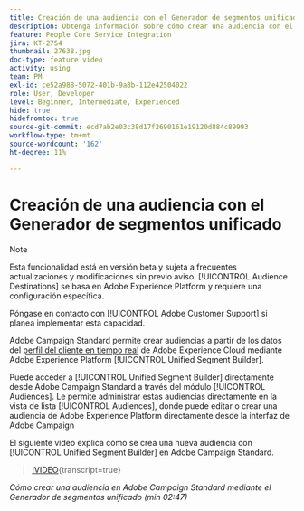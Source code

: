 ```yaml
---
title: Creación de una audiencia con el Generador de segmentos unificado
description: Obtenga información sobre cómo crear una audiencia con el Generador de segmentos unificado
feature: People Core Service Integration
jira: KT-2754
thumbnail: 27638.jpg
doc-type: feature video
activity: using
team: PM
exl-id: ce52a988-5072-401b-9a8b-112e42504022
role: User, Developer
level: Beginner, Intermediate, Experienced
hide: true
hidefromtoc: true
source-git-commit: ecd7ab2e03c38d17f2690161e19120d884c89993
workflow-type: tm+mt
source-wordcount: '162'
ht-degree: 11%

---
```


# Creación de una audiencia con el Generador de segmentos unificado

>[!NOTE]
>
>Esta funcionalidad está en versión beta y sujeta a frecuentes actualizaciones y modificaciones sin previo aviso. [!UICONTROL Audience Destinations] se basa en Adobe Experience Platform y requiere una configuración específica.
>
>Póngase en contacto con [!UICONTROL Adobe Customer Support] si planea implementar esta capacidad.

Adobe Campaign Standard permite crear audiencias a partir de los datos del [perfil del cliente en tiempo real](https://experienceleague.adobe.com/docs/platform-learn/tutorials/profiles/understanding-the-real-time-customer-profile.html?lang=es) de Adobe Experience Cloud mediante Adobe Experience Platform [!UICONTROL Unified Segment Builder].

Puede acceder a [!UICONTROL Unified Segment Builder] directamente desde Adobe Campaign Standard a través del módulo [!UICONTROL Audiences]. Le permite administrar estas audiencias directamente en la vista de lista [!UICONTROL Audiences], donde puede editar o crear una audiencia de Adobe Experience Platform directamente desde la interfaz de Adobe Campaign

El siguiente vídeo explica cómo se crea una nueva audiencia con [!UICONTROL Unified Segment Builder] en Adobe Campaign Standard.

>[!VIDEO](https://video.tv.adobe.com/v/27638?learn=on){transcript=true}

*Cómo crear una audiencia en Adobe Campaign Standard mediante el Generador de segmentos unificado (min 02:47)*
